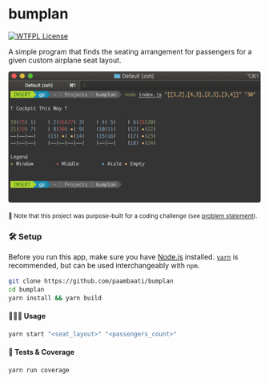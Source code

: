 # bumplan

[![WTFPL License](https://img.shields.io/badge/License-WTFPL-blue.svg)](LICENSE)

A simple program that finds the seating arrangement for passengers for a given custom airplane seat layout.

![Screenshot](SCREENSHOT.png)

<small> 📣 Note that this project was purpose-built for a coding challenge (see [problem statement](PROBLEM-STATEMENT.md)).</small>

### 🛠️ Setup

Before you run this app, make sure you have [Node.js](https://nodejs.org/en/) installed. [`yarn`](https://yarnpkg.com/lang/en/docs/install) is recommended, but can be used interchangeably with `npm`.

```bash
git clone https://github.com/paambaati/bumplan
cd bumplan
yarn install && yarn build
```

#### 👩🏻‍💻 Usage
```bash
yarn start "<seat_layout>" "<passengers_count>"
```

#### 🧪 Tests & Coverage
```bash
yarn run coverage
```

